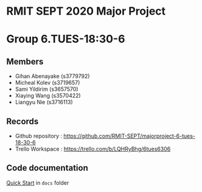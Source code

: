 # RMIT SEPT 2020 Major Project

# Group 6.TUES-18:30-6

## Members
* Gihan Abenayake (s3779792)
* Micheal Kolev (s3719657)
* Sami Yildirim (s3657570)
* Xiaying Wang (s3570422)
* Liangyu Nie (s3716113)

## Records

* Github repository : https://github.com/RMIT-SEPT/majorproject-6-tues-18-30-6
* Trello Workspace : https://trello.com/b/LQHRyBhg/6tues6306

## Code documentation

[Quick Start](/docs/README.md) in `docs` folder

